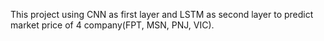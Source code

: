 This project using CNN as first layer and LSTM as second layer to predict market price of 4 company(FPT, MSN, PNJ, VIC).
